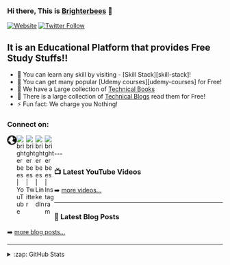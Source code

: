### Hi there, This is [Brighterbees][website] 👋

[![Website](https://img.shields.io/website?label=brighterbees.com&style=for-the-badge&url=https%3A%2F%2Fbrighterbees.com)](https://brighterbees.com)
[![Twitter Follow](https://img.shields.io/twitter/follow/brighterbees?color=1DA1F2&logo=twitter&style=for-the-badge)](https://twitter.com/intent/follow?original_referer=https%3A%2F%2Fgithub.com%2Fbrighterbees&screen_name=Brighterbees)

## It is an Educational Platform that provides Free Study Stuffs!!

- 🔭 You can learn any skill by visiting - [Skill Stack][skill-stack]!
- 🌱 You can get many popular [Udemy courses][udemy-courses] for Free!
- 👯 We have a Large collection of [Technical Books][books]
- 🥅 There is a large collection of [Technical Blogs][blogs] read them for Free!
- ⚡ Fun fact: We charge you Nothing!


### Connect on:

[<img align="left" alt="codeSTACKr.com" width="22px" src="https://raw.githubusercontent.com/iconic/open-iconic/master/svg/globe.svg" />][website]
[<img align="left" alt="brighterbees | YouTube" width="22px" src="https://cdn.jsdelivr.net/npm/simple-icons@v3/icons/youtube.svg" />][youtube]
[<img align="left" alt="brighterbees | Twitter" width="22px" src="https://cdn.jsdelivr.net/npm/simple-icons@v3/icons/twitter.svg" />][twitter]
[<img align="left" alt="brighterbees | LinkedIn" width="22px" src="https://cdn.jsdelivr.net/npm/simple-icons@v3/icons/linkedin.svg" />][linkedin]
[<img align="left" alt="brighterbees | Instagram" width="22px" src="https://cdn.jsdelivr.net/npm/simple-icons@v3/icons/instagram.svg" />][instagram]

<br />
<br />
---

### 📺 Latest YouTube Videos

<!-- YOUTUBE:START -->
<!-- YOUTUBE:END -->

➡️ [more videos...](https://youtube.com/c/brighterbees)

---

### 📕 Latest Blog Posts

<!-- BLOG-POST-LIST:START -->
<!-- BLOG-POST-LIST:END -->

➡️ [more blog posts...](https://brighterbees.com)

---

<details>
  <summary>:zap: GitHub Stats</summary>

  <img align="left" alt="brighterbees's GitHub Stats" src="https://github-readme-stats.codestackr.vercel.app/api?username=brighterbees&show_icons=true&hide_border=true" />

</details>

[website]: https://brighterbees.com
[courses]: https://brighterbees.com/UdemyCourses/udemycourses-1.html
[twitter]: https://twitter.com/brighterbees
[youtube]: https://youtube.com/c/brighterbees
[instagram]: https://instagram.com/brighterbeesofficial
[linkedin]: https://in.linkedin.com/company/brighterbees
[books]: https://brighterbees.com/Book-Store/1.html
[blogs]: https://brighterbees.com/Book-Store/1.html

